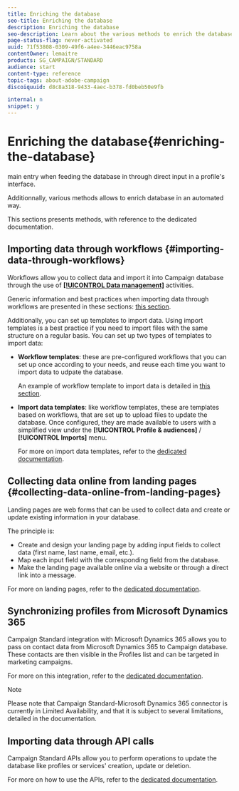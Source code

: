 ```yaml
---
title: Enriching the database
seo-title: Enriching the database
description: Enriching the database
seo-description: Learn about the various methods to enrich the database.
page-status-flag: never-activated
uuid: 71f53808-0309-49f6-a4ee-3446eac9758a
contentOwner: lemaitre
products: SG_CAMPAIGN/STANDARD
audience: start
content-type: reference
topic-tags: about-adobe-campaign
discoiquuid: d8c8a318-9433-4aec-b378-fd0beb50e9fb

internal: n
snippet: y
---
```


# Enriching the database{#enriching-the-database}

main entry when feeding the database in through direct input in a profile's interface.

Additionnally, various methods allows to enrich database in an automated way.

This sections presents methods, with reference to the dedicated documentation.

## Importing data through workflows {#importing-data-through-workflows}

Workflows allow you to collect data and import it into Campaign database through the use of [**[!UICONTROL Data management]**](../../automating/data-management-activities/about-data-management-activities.md) activities.

Generic information and best practices when importing data through workflows are presented in these sections: [this section](../../automating/workflow-general-operation/importing-data.md).

Additionally, you can set up templates to import data. Using import templates is a best practice if you need to import files with the same structure on a regular basis. You can set up two types of templates to import data:

* **Workflow templates**: these are pre-configured workflows that you can set up once according to your needs, and reuse each time you want to import data to udpate the database.

    An example of workflow template to import data is detailed in [this section](../../automating/workflow-general-operation/importing-data.md#example--import-workflow-template).

* **Import data templates**: like workflow templates, these are templates based on workflows, that are set up to upload files to update the database. Once configured, they are made available to users with a simplified view under the **[!UICONTROL Profile & audiences]** / **[!UICONTROL Imports]** menu.

    For more on import data templates, refer to the [dedicated documentation](../../automating/importing-and-exporting-data/importing-data-with-import-templates.md).

## Collecting data online from landing pages {#collecting-data-online-from-landing-pages}

Landing pages are web forms that can be used to collect data and create or update existing information in your database.

The principle is:

* Create and design your landing page by adding input fields to collect data (first name, last name, email, etc.).
* Map each input field with the corresponding field from the database.
* Make the landing page available online via a website or through a direct link into a message.

For more on landing pages, refer to the [dedicated documentation](../../channels/landing-pages/about-landing-pages.md).

## Synchronizing profiles from Microsoft Dynamics 365

Campaign Standard integration with Microsoft Dynamics 365 allows you to pass on contact data from Microsoft Dynamics 365 to Campaign database.
These contacts are then visible in the Profiles list and can be targeted in marketing campaigns.

For more on this integration, refer to the [dedicated documentation](https://helpx.adobe.com/campaign/kb/acs-ms-dynamics.html).

>[!NOTE]
>
>Please note that Campaign Standard-Microsoft Dynamics 365 connector is currently in Limited Availability, and that it is subject to several limitations, detailed in the documentation.

## Importing data through API calls

Campaign Standard APIs allow you to perform operations to update the database like profiles or services' creation, update or deletion.

For more on how to use the APIs, refer to the [dedicated documentation](https://docs.campaign.adobe.com/doc/standard/en/api/ACS_API.html).
